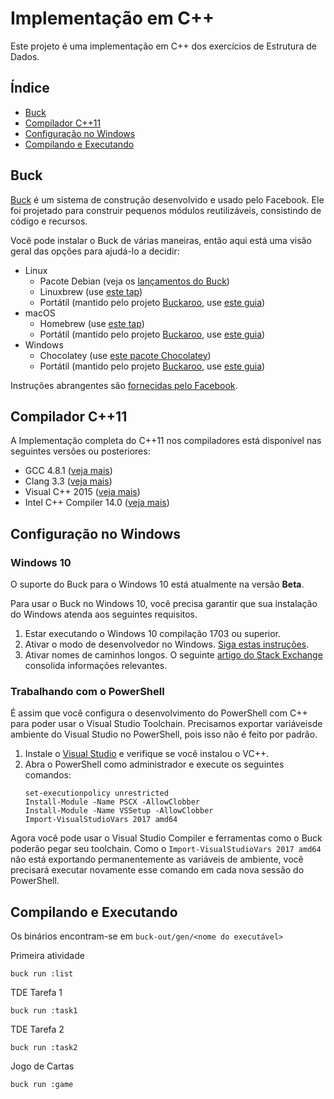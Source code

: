# Implementação em C++
Este projeto é uma implementação em C++ dos exercícios de Estrutura de Dados.

## Índice
* [Buck](#buck)
* [Compilador C++11](#compilador-c11)
* [Configuração no Windows](#configuração-no-windows)
* [Compilando e Executando](#compilando-e-executando)

## Buck
[Buck][buck] é um sistema de construção desenvolvido e usado pelo Facebook. Ele foi projetado para construir pequenos módulos reutilizáveis, consistindo de código e recursos.

Você pode instalar o Buck de várias maneiras, então aqui está uma visão geral das opções para ajudá-lo a decidir:

* Linux
  * Pacote Debian (veja os [lançamentos do Buck][buck_releases])
  * Linuxbrew (use [este tap][homebrew_fb])
  * Portátil (mantido pelo projeto [Buckaroo][buckaroo], use [este guia][portable_linux])
* macOS
  * Homebrew (use [este tap][homebrew_fb])
  * Portátil (mantido pelo projeto [Buckaroo][buckaroo], use [este guia][portable_macos])
* Windows
  * Chocolatey (use [este pacote Chocolatey][chocolatey_package])
  * Portátil (mantido pelo projeto [Buckaroo][buckaroo], use [este guia][portable_windows])

Instruções abrangentes são [fornecidas pelo Facebook](https://buckbuild.com/setup/getting_started.html).

## Compilador C++11
A Implementação completa do C++11 nos compiladores está disponível nas seguintes versões ou posteriores:
* GCC 4.8.1 ([veja mais][gcc_status])
* Clang 3.3 ([veja mais][clang_status])
* Visual C++ 2015 ([veja mais][visual_cpp_status])
* Intel C++ Compiler 14.0 ([veja mais][intel_status])

## Configuração no Windows
### Windows 10
O suporte do Buck para o Windows 10 está atualmente na versão **Beta**.

Para usar o Buck no Windows 10, você precisa garantir que sua instalação do Windows atenda aos seguintes requisitos.

1. Estar executando o Windows 10 compilação 1703 ou superior.
2. Ativar o modo de desenvolvedor no Windows. [Siga estas instruções][windows10_enable_development].
3. Ativar nomes de caminhos longos. O seguinte [artigo do Stack Exchange][windows10_longpaths] consolida informações relevantes.

### Trabalhando com o PowerShell
É assim que você configura o desenvolvimento do PowerShell com C++ para poder usar o Visual Studio Toolchain. Precisamos exportar variáveis ​​de ambiente do Visual Studio no PowerShell, pois isso não é feito por padrão.

1. Instale o [Visual Studio][visual_studio] e verifique se você instalou o VC++.
2. Abra o PowerShell como administrador e execute os seguintes comandos:
    ```
    set-executionpolicy unrestricted
    Install-Module -Name PSCX -AllowClobber
    Install-Module -Name VSSetup -AllowClobber
    Import-VisualStudioVars 2017 amd64
    ```

Agora você pode usar o Visual Studio Compiler e ferramentas como o Buck poderão pegar seu toolchain. Como o `Import-VisualStudioVars 2017 amd64` não está exportando permanentemente as variáveis ​​de ambiente, você precisará executar novamente esse comando em cada nova sessão do PowerShell.

## Compilando e Executando
Os binários encontram-se em `buck-out/gen/<nome do executável>`

Primeira atividade
```
buck run :list
```

TDE Tarefa 1
```
buck run :task1
```

TDE Tarefa 2
```
buck run :task2
```

Jogo de Cartas
```
buck run :game
```

[buck]: https://buck.build
[buck_releases]: https://github.com/facebook/buck/releases
[buckaroo]: https://buckaroo.pm/
[visual_studio]: https://visualstudio.microsoft.com/
[homebrew_fb]: https://github.com/facebook/homebrew-fb
[chocolatey_package]: https://chocolatey.org/packages/buck
[portable_linux]: https://github.com/LoopPerfect/buckaroo/wiki/Installation#linux-1
[portable_macos]: https://github.com/LoopPerfect/buckaroo/wiki/Installation#macos-1
[portable_windows]: https://github.com/LoopPerfect/buckaroo/wiki/Installation#windows-1
[gcc_status]: https://gcc.gnu.org/projects/cxx-status.html#cxx11
[clang_status]: https://clang.llvm.org/cxx_status.html
[intel_status]: https://software.intel.com/en-us/articles/c0x-features-supported-by-intel-c-compiler
[visual_cpp_status]: https://docs.microsoft.com/en-us/cpp/overview/visual-cpp-language-conformance?view=vs-2019
[windows10_enable_development]: https://docs.microsoft.com/en-us/windows/uwp/get-started/enable-your-device-for-development
[windows10_longpaths]: https://superuser.com/questions/1119883/windows-10-enable-ntfs-long-paths-policy-option-missing

